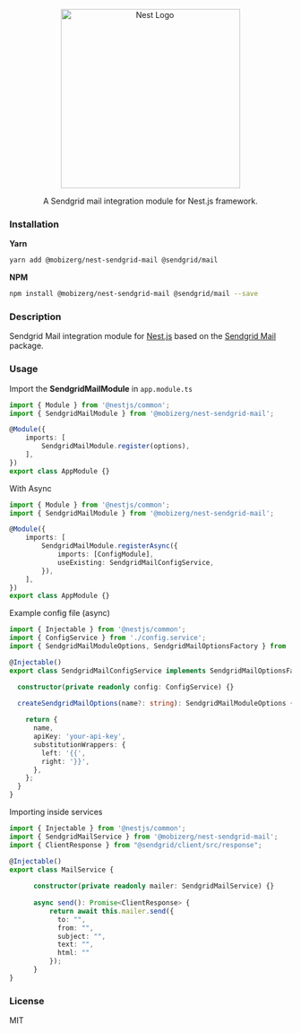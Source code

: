 <p align="center">
  <a href="http://nestjs.com/" target="blank">
    <img src="https://nestjs.com/img/logo_text.svg" width="320" alt="Nest Logo" />
  </a>
</p>

<p align="center">
  A Sendgrid mail integration module for Nest.js framework.
</p>

### Installation

**Yarn**
```bash
yarn add @mobizerg/nest-sendgrid-mail @sendgrid/mail
```

**NPM**
```bash
npm install @mobizerg/nest-sendgrid-mail @sendgrid/mail --save
```

### Description
Sendgrid Mail integration module for [Nest.js](https://github.com/nestjs/nest) based on the [Sendgrid Mail](https://github.com/sendgrid/sendgrid-nodejs/tree/master/packages/mail) package.

### Usage

Import the **SendgridMailModule** in `app.module.ts`

```typescript
import { Module } from '@nestjs/common';
import { SendgridMailModule } from '@mobizerg/nest-sendgrid-mail';

@Module({
    imports: [
        SendgridMailModule.register(options),
    ],
})
export class AppModule {}
```
With Async
```typescript
import { Module } from '@nestjs/common';
import { SendgridMailModule } from '@mobizerg/nest-sendgrid-mail';

@Module({
    imports: [
        SendgridMailModule.registerAsync({
            imports: [ConfigModule],
            useExisting: SendgridMailConfigService,
        }),
    ],
})
export class AppModule {}
```

Example config file (async)
```typescript
import { Injectable } from '@nestjs/common';
import { ConfigService } from './config.service';
import { SendgridMailModuleOptions, SendgridMailOptionsFactory } from '@mobizerg/nest-sendgrid-mail';

@Injectable()
export class SendgridMailConfigService implements SendgridMailOptionsFactory {

  constructor(private readonly config: ConfigService) {}

  createSendgridMailOptions(name?: string): SendgridMailModuleOptions {
      
    return {
      name,
      apiKey: 'your-api-key',
      substitutionWrappers: {
        left: '{{',
        right: '}}',
      },
    };
  }
}
```

Importing inside services
```typescript
import { Injectable } from '@nestjs/common';
import { SendgridMailService } from '@mobizerg/nest-sendgrid-mail';
import { ClientResponse } from "@sendgrid/client/src/response";

@Injectable()
export class MailService {
    
      constructor(private readonly mailer: SendgridMailService) {}
                  
      async send(): Promise<ClientResponse> {
          return await this.mailer.send({
            to: "",
            from: "",
            subject: "",
            text: "",
            html: ""
          });
      }           
}
```

### License

MIT
